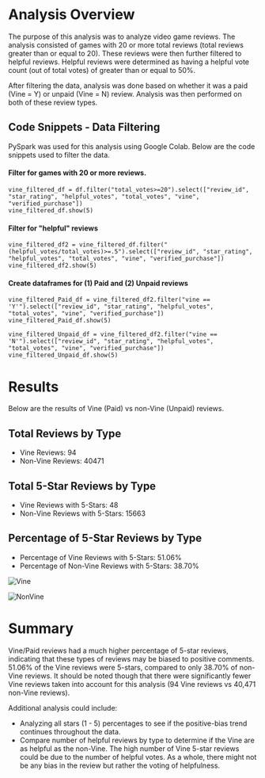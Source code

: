 # Analysis Overview
The purpose of this analysis was to analyze video game reviews. The analysis consisted of games with 20 or more total reviews (total reviews greater than or equal to 20). 
These reviews were then further filtered to helpful reviews. Helpful reviews were determined as having a helpful vote count (out of total votes) of greater than or equal to 50%.

After filtering the data, analysis was done based on whether it was a paid (Vine = Y) or unpaid (Vine = N) review. Analysis was then performed on both of these review types. 

## Code Snippets - Data Filtering
PySpark was used for this analysis using Google Colab. 
Below are the code snippets used to filter the data.

#### Filter for games with 20 or more reviews.
```
vine_filtered_df = df.filter("total_votes>=20").select(["review_id", "star_rating", "helpful_votes", "total_votes", "vine", "verified_purchase"])
vine_filtered_df.show(5)
```

#### Filter for "helpful" reviews
```
vine_filtered_df2 = vine_filtered_df.filter("(helpful_votes/total_votes)>=.5").select(["review_id", "star_rating", "helpful_votes", "total_votes", "vine", "verified_purchase"])
vine_filtered_df2.show(5)
```

#### Create dataframes for (1) Paid and (2) Unpaid reviews
```
vine_filtered_Paid_df = vine_filtered_df2.filter("vine == 'Y'").select(["review_id", "star_rating", "helpful_votes", "total_votes", "vine", "verified_purchase"])
vine_filtered_Paid_df.show(5)
```

```
vine_filtered_Unpaid_df = vine_filtered_df2.filter("vine == 'N'").select(["review_id", "star_rating", "helpful_votes", "total_votes", "vine", "verified_purchase"])
vine_filtered_Unpaid_df.show(5)
```

# Results
Below are the results of Vine (Paid) vs non-Vine (Unpaid) reviews.

## Total Reviews by Type
 - Vine Reviews:  94
 - Non-Vine Reviews:  40471

## Total 5-Star Reviews by Type
 - Vine Reviews with 5-Stars:  48
 - Non-Vine Reviews with 5-Stars:  15663
 
 ## Percentage of 5-Star Reviews by Type
 - Percentage of Vine Reviews with 5-Stars:  51.06%
 - Percentage of Non-Vine Reviews with 5-Stars:  38.70%
 
![Vine](https://user-images.githubusercontent.com/93630042/158064121-b50e33a0-8134-474c-8efd-5d4944b7d65f.png)

![NonVine](https://user-images.githubusercontent.com/93630042/158064125-b35822f0-d562-4584-98c3-8ca49fbd3b4b.png)

# Summary
Vine/Paid reviews had a much higher percentage of 5-star reviews, indicating that these types of reviews may be biased to positive comments. 51.06% of the Vine reviews were 5-stars, compared to only 38.70% of non-Vine reviews. 
It should be noted though that there were significantly fewer Vine reviews taken into account for this analysis (94 Vine reviews vs 40,471 non-Vine reviews). 

Additional analysis could include:
 - Analyzing all stars (1 - 5) percentages to see if the positive-bias trend continues throughout the data.
 - Compare number of helpful reviews by type to determine if the Vine are as helpful as the non-Vine. The high number of Vine 5-star reviews could be due to the number of helpful votes. As a whole, there might not be any bias in the review but rather the voting of helpfulness.
